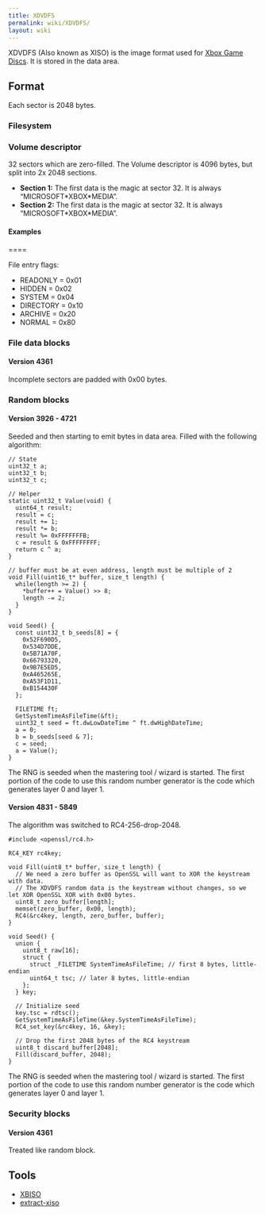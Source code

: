 ```yaml
---
title: XDVDFS
permalink: wiki/XDVDFS/
layout: wiki
---
```


XDVDFS (Also known as XISO) is the image format used for [Xbox Game
Discs](/wiki/Xbox_Game_Disc "wikilink"). It is stored in the data area.

Format
------

Each sector is 2048 bytes.

### Filesystem

### Volume descriptor

32 sectors which are zero-filled. The Volume descriptor is 4096 bytes,
but split into 2x 2048 sections.

-   **Section 1:** The first data is the magic at sector 32. It is
    always “MICROSOFT\*XBOX\*MEDIA”.
-   **Section 2:** The first data is the magic at sector 32. It is
    always “MICROSOFT\*XBOX\*MEDIA”.

#### Examples

====

File entry flags:

-   READONLY = 0x01
-   HIDDEN = 0x02
-   SYSTEM = 0x04
-   DIRECTORY = 0x10
-   ARCHIVE = 0x20
-   NORMAL = 0x80

### File data blocks

#### Version 4361

Incomplete sectors are padded with 0x00 bytes.

### Random blocks

#### Version 3926 - 4721

Seeded and then starting to emit bytes in data area. Filled with the
following algorithm:

    // State
    uint32_t a;
    uint32_t b;
    uint32_t c;

    // Helper
    static uint32_t Value(void) {
      uint64_t result;
      result = c;
      result += 1;
      result *= b;
      result %= 0xFFFFFFFB;
      c = result & 0xFFFFFFFF;
      return c ^ a;
    }

    // buffer must be at even address, length must be multiple of 2
    void Fill(uint16_t* buffer, size_t length) {
      while(length >= 2) {
        *buffer++ = Value() >> 8;
        length -= 2;
      }
    }

    void Seed() {
      const uint32_t b_seeds[8] = {
        0x52F690D5,
        0x534D7DDE,
        0x5B71A70F,
        0x66793320,
        0x9B7E5ED5,
        0xA465265E,
        0xA53F1D11,
        0xB154430F
      };

      FILETIME ft;
      GetSystemTimeAsFileTime(&ft);
      uint32_t seed = ft.dwLowDateTime ^ ft.dwHighDateTime;
      a = 0;
      b = b_seeds[seed & 7];
      c = seed;
      a = Value();
    }

The RNG is seeded when the mastering tool / wizard is started. The first
portion of the code to use this random number generator is the code
which generates layer 0 and layer 1.

#### Version 4831 - 5849

The algorithm was switched to RC4-256-drop-2048.


    #include <openssl/rc4.h>

    RC4_KEY rc4key;

    void Fill(uint8_t* buffer, size_t length) {
      // We need a zero buffer as OpenSSL will want to XOR the keystream with data.
      // The XDVDFS random data is the keystream without changes, so we let XOR OpenSSL XOR with 0x00 bytes.
      uint8_t zero_buffer[length];
      memset(zero_buffer, 0x00, length);
      RC4(&rc4key, length, zero_buffer, buffer);
    }

    void Seed() {
      union {
        uint8_t raw[16];
        struct {
          struct _FILETIME SystemTimeAsFileTime; // first 8 bytes, little-endian
          uint64_t tsc; // later 8 bytes, little-endian
        };
      } key;

      // Initialize seed
      key.tsc = rdtsc();
      GetSystemTimeAsFileTime(&key.SystemTimeAsFileTime);
      RC4_set_key(&rc4key, 16, &key);

      // Drop the first 2048 bytes of the RC4 keystream
      uint8_t discard_buffer[2048];
      Fill(discard_buffer, 2048);
    }

The RNG is seeded when the mastering tool / wizard is started. The first
portion of the code to use this random number generator is the code
which generates layer 0 and layer 1.

### Security blocks

#### Version 4361

Treated like random block.

Tools
-----

-   [XBISO](https://github.com/OpenXDK/xbiso)
-   [extract-xiso](https://github.com/mborgerson/extract-xiso)

